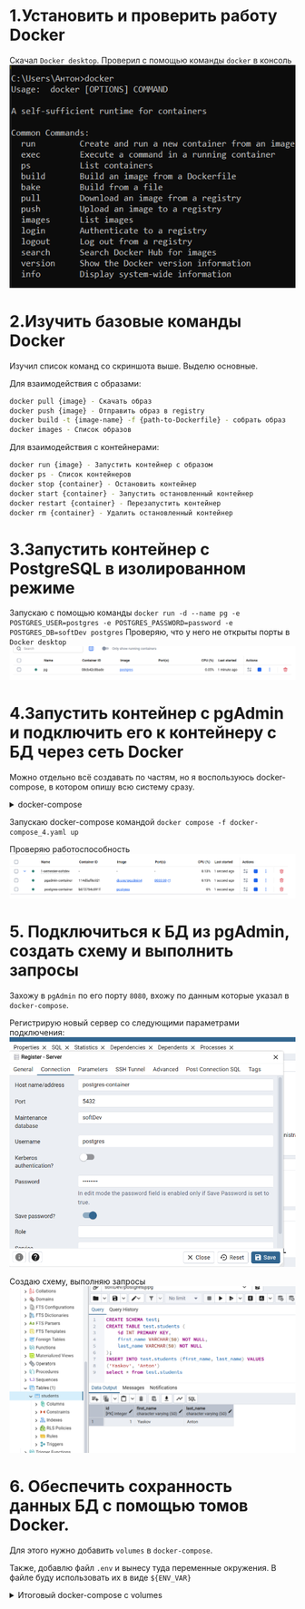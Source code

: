 # 1.Установить и проверить работу Docker

Скачал `Docker desktop`. Проверил с помощью команды `docker` в консоль
![1](images/image.png)

# 2.Изучить базовые команды Docker

Изучил список команд со скриншота выше. Выделю основные.

Для взаимодействия с образами:
```bash
docker pull {image} - Скачать образ
docker push {image} - Отправить образ в registry
docker build -t {image-name} -f {path-to-Dockerfile} - собрать образ
docker images - Список образов
```
Для взаимодействия с контейнерами:
```bash
docker run {image} - Запустить контейнер с образом 
docker ps - Список контейнеров
docker stop {container} - Остановить контейнер
docker start {container} - Запустить остановленный контейнер
docker restart {container} - Перезапустить контейнер
docker rm {container} - Удалить остановленный контейнер
```

# 3.Запустить контейнер с PostgreSQL в изолированном режиме

Запускаю с помощью команды
`docker run -d --name pg -e POSTGRES_USER=postgres -e POSTGRES_PASSWORD=password -e POSTGRES_DB=softDev postgres`
Проверяю, что у него не открыты порты в `Docker desktop`
![alt text](images/image_3.png)

# 4.Запустить контейнер с pgAdmin и подключить его к контейнеру с БД через сеть Docker

Можно отдельно всё создавать по частям, но я воспользуюсь docker-compose, в котором опишу всю систему сразу.

<details>
    <summary>docker-compose</summary>

```docker
services:
  postgres:
    image: postgres
    container_name: postgres-container
    environment:
      POSTGRES_USER: postgres
      POSTGRES_PASSWORD: password
      POSTGRES_DB: softDev
    networks:
      - pg-network

  pgadmin:
    image: dpage/pgadmin4
    container_name: pgadmin-container
    environment:
      PGADMIN_DEFAULT_EMAIL: p@p.p
      PGADMIN_DEFAULT_PASSWORD: password
    ports:
      - "8080:80"
    networks:
      - pg-network
    depends_on:
      - postgres

networks:
  pg-network:
    driver: bridge
```
</details>

Запускаю docker-compose командой `docker compose -f docker-compose_4.yaml up`

Проверяю работоспособность
![alt text](images/image_4.png)

# 5. Подключиться к БД из pgAdmin, создать схему и выполнить запросы

Захожу в `pgAdmin` по его порту `8080`, вхожу по данным которые указал в `docker-compose`.

Регистрирую новый сервер со следующими параметрами подключения:
![alt text](images/image_5.png)

Создаю схему, выполняю запросы
![alt text](images/image_5_2.png)

# 6. Обеспечить сохранность данных БД с помощью томов Docker.

Для этого нужно добавить `volumes` в `docker-compose`.

Также, добавлю файл `.env` и вынесу туда переменные окружения. В файле буду использовать их в виде `${ENV_VAR}`

<details>
<summary>Итоговый docker-compose с volumes</summary>

```docker
services:
  postgres:
    image: postgres
    container_name: postgres-container
    environment:
      POSTGRES_USER: $POSTGRES_USER
      POSTGRES_PASSWORD: $POSTGRES_PASSWORD
      POSTGRES_DB: $POSTGRES_DB
    networks:
      - pg-network
    volumes:
      - postgres_data:/var/lib/postgresql/data <-- Нужно добавить сюда

  pgadmin:
    image: dpage/pgadmin4
    container_name: pgadmin-container
    environment:
      PGADMIN_DEFAULT_EMAIL: $PGADMIN_DEFAULT_EMAIL
      PGADMIN_DEFAULT_PASSWORD: $PGADMIN_DEFAULT_PASSWORD
    ports:
      - "8080:80"
    networks:
      - pg-network
    depends_on:
      - postgres

networks:
  pg-network:
    driver: bridge

volumes: 
  postgres_data: <-- И сюда
```

</details>
